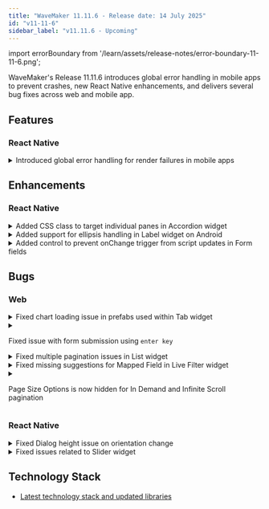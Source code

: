```yaml
---
title: "WaveMaker 11.11.6 - Release date: 14 July 2025"
id: "v11-11-6"
sidebar_label: "v11.11.6 - Upcoming"
---
```


import errorBoundary from '/learn/assets/release-notes/error-boundary-11-11-6.png';

WaveMaker's Release 11.11.6 introduces global error handling in mobile apps to prevent crashes, new React Native enhancements, and delivers several bug fixes across web and mobile app.

## Features

### React Native

<details>

<summary>Introduced global error handling for render failures in mobile apps</summary>

To improve mobile app stability, a global error handling mechanism has been added to catch unhandled render errors.

If a render failure occurs, instead of crashing, the app now displays a fallback screen showing the error message and provides the following options:

- Go to Home: Navigate back to the home screen  
- Go Back: Return to the previous screen

This prevents app crashes and ensures a more graceful recovery from rendering issues.

<img src={errorBoundary} alt="Error Fallback Screen" style={{maxWidth:'300px', width:'100%'}}/>

</details>

## Enhancements

### React Native

<details>
<summary>Added CSS class to target individual panes in Accordion widget</summary>

A new CSS class `.app-accordion-pane` has been introduced to allow styling of individual accordion panes within the Accordion widget.

This enables custom styling like assigning different border colors or backgrounds for each pane.  

Example:
```css
.app-accordion-pane {
  border-left: 4px solid red;
}
```
</details>

<details>
<summary>Added support for ellipsis handling in Label widget on Android</summary>

On Android, when the Label widget had wrap is false and Number of Lines = 1, long text was not truncating with an ellipsis, unlike on Web Preview and iOS.

To address this, a new property Enable Android Ellipsis has been added to the Label widget’s properties panel.  
When enabled, it ensures that long text is truncated with an ellipsis on Android as expected.

:::note
Enabling Enable Android Ellipsis disables rich text formatting (e.g., bold, links) on Android.  
By default, this property is set to false.
:::
</details>

<details>
<summary>Added control to prevent onChange trigger from script updates in Form fields</summary>

Previously, when the `datavalue` of a Form field was updated via script, the onChange event callback would also get triggered automatically.

To give developers more control, a new property Skip on change event from script has been added to the form field’s properties panel.

When enabled, the onChange callback will only trigger when the user updates the value from the UI, and not when it's updated through scripts.

:::note
This property is disabled by default, so existing behavior remains unchanged unless explicitly modified.
:::
</details>

## Bugs

### Web

<details>
<summary>Fixed chart loading issue in prefabs used within Tab widget</summary>

Resolved an issue where Chart widgets inside a Prefab failed to render properly when the Prefab was placed inside multiple tabs of a Tab widget.  
Charts loaded fine in the first tab, but remained stuck on loading when switching to other tabs. This behavior has now been fixed, charts render correctly across all tabs.
</details>

<details>
<summary>

Fixed issue with form submission using `enter key`

</summary>

Resolved an issue where pressing `enter` inside form fields did not trigger form submission when a Chips widget was present.

Form submission via the `Enter` key now works as expected.
</details>

<details>
<summary>Fixed multiple pagination issues in List widget</summary>

Several pagination-related bugs in the List widget have been addressed:

1. In Studio when the Page Size property was cleared, it was getting auto-populated with a default value on navigating between tabs or refreshing, this has been fixed.

2. Pagination is was showing even when list had only one page, this has been fixed now. Pagination will only be shown if list has more than one page.

3. Pagination was only showing first page, this has been fixed now. Pagination now correctly showsw all pages available in list as expected.

![List Pagination](/learn/assets/release-notes/list-pagination-11-11-6.png)

</details>

<details>
<summary>Fixed missing suggestions for Mapped Field in Live Filter widget</summary>

Suggestions were not showing for the Mapped Field property when adding custom fields in the Live Filter widget.  
This is now fixed, suggestions appear as expected.

![Mapped Field Suggestions](/learn/assets/release-notes/life-filter-suggestion-11-11-6.png)

</details>

<details>
<summary>

Page Size Options is now hidden for In Demand and Infinite Scroll pagination
</summary>

In Data Table, List, and Cards widgets, the Page Size Options field is now hidden in Studio UI when Pagination Type is set to In Demand or Infinite Scroll, as it's not applicable in these modes.  
This improves clarity and prevents confusion during configuration.
</details>

### React Native

<details>
<summary>Fixed Dialog height issue on orientation change</summary>

Resolved an issue where the Dialog widget height was not adjusting correctly when the device orientation changed between portrait and landscape modes. 

Dialogs now resize properly to fit the screen after orientation changes, ensuring consistent layout and usability.
</details>

<details>
<summary>Fixed issues related to Slider widget</summary>

This update addresses multiple issues in the Slider widget:

1. Tooltip and Data Value Mismatch  
   - The displayed tooltip value was not always in sync with the widget’s actual `datavalue`. This mismatch has now been corrected.

2. Large Range Handling Issues (e.g., Min: 100, Max: 100000)
   - On iOS, navigating to the page with slider was causing app crash.  
   - The slider was allowing values outside the defined range, and the tooltip was not rendering correctly for large numbers (3–4 digits). Tooltip alignment has also been corrected.

</details>

## Technology Stack

- [Latest technology stack and updated libraries](/learn/wavemaker-release-notes#technology-stack)
